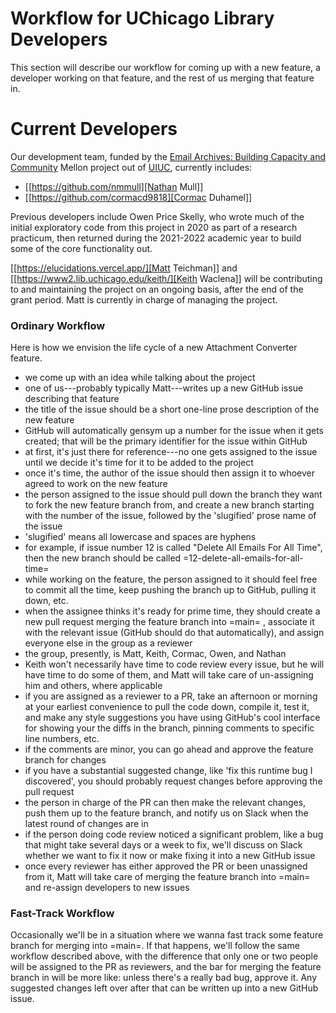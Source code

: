 # Workflow for UChicago Library Developers

This section will describe our workflow for coming up with a new
feature, a developer working on that feature, and the rest of us
merging that feature in.

# Current Developers

Our development team, funded by the [Email Archives: Building Capacity
and Community](https://emailarchivesgrant.library.illinois.edu/)
Mellon project out of [UIUC](https://www.library.illinois.edu/),
currently includes:

- [[https://github.com/nmmull][Nathan Mull]]
- [[https://github.com/cormacd9818][Cormac Duhamel]]

Previous developers include Owen Price Skelly, who wrote much of the
initial exploratory code from this project in 2020 as part of a
research practicum, then returned during the 2021-2022 academic year
to build some of the core functionality out.

[[https://elucidations.vercel.app/][Matt Teichman]] and
[[https://www2.lib.uchicago.edu/keith/][Keith Waclena]] will be
contributing to and maintaining the project on an ongoing basis, after
the end of the grant period.  Matt is currently in charge of managing
the project.

### Ordinary Workflow

Here is how we envision the life cycle of a new Attachment Converter
feature.

- we come up with an idea while talking about the project
- one of us---probably typically Matt---writes up a new GitHub issue
  describing that feature
- the title of the issue should be a short one-line prose description
  of the new feature
- GitHub will automatically gensym up a number for the issue when it
  gets created; that will be the primary identifier for the issue
  within GitHub
- at first, it's just there for reference---no one gets assigned to
  the issue until we decide it's time for it to be added to the
  project
- once it's time, the author of the issue should then assign it to
  whoever agreed to work on the new feature
- the person assigned to the issue should pull down the branch they
  want to fork the new feature branch from, and create a new branch
  starting with the number of the issue, followed by the 'slugified'
  prose name of the issue
- 'slugified' means all lowercase and spaces are hyphens
- for example, if issue number 12 is called "Delete All Emails For All
  Time", then the new branch should be called
  =12-delete-all-emails-for-all-time=
- while working on the feature, the person assigned to it should feel
  free to commit all the time, keep pushing the branch up to GitHub,
  pulling it down, etc.
- when the assignee thinks it's ready for prime time, they should
  create a new pull request merging the feature branch into =main= ,
  associate it with the relevant issue (GitHub should do that
  automatically), and assign everyone else in the group as a reviewer
- the group, presently, is Matt, Keith, Cormac, Owen, and Nathan
- Keith won't necessarily have time to code review every issue, but he
  will have time to do some of them, and Matt will take care of
  un-assigning him and others, where applicable
- if you are assigned as a reviewer to a PR, take an afternoon or
  morning at your earliest convenience to pull the code down, compile
  it, test it, and make any style suggestions you have using GitHub's
  cool interface for showing your the diffs in the branch, pinning
  comments to specific line numbers, etc.
- if the comments are minor, you can go ahead and approve the feature
  branch for changes
- if you have a substantial suggested change, like 'fix this runtime
  bug I discovered', you should probably request changes before
  approving the pull request
- the person in charge of the PR can then make the relevant changes,
  push them up to the feature branch, and notify us on Slack when the
  latest round of changes are in
- if the person doing code review noticed a significant problem, like
  a bug that might take several days or a week to fix, we'll discuss
  on Slack whether we want to fix it now or make fixing it into a new
  GitHub issue
- once every reviewer has either approved the PR or been unassigned
  from it, Matt will take care of merging the feature branch into
  =main= and re-assign developers to new issues


### Fast-Track Workflow

Occasionally we'll be in a situation where we wanna fast track some
feature branch for merging into =main=.  If that happens, we'll follow
the same workflow described above, with the difference that only one
or two people will be assigned to the PR as reviewers, and the bar for
merging the feature branch in will be more like: unless there's a
really bad bug, approve it.  Any suggested changes left over after
that can be written up into a new GitHub issue.
